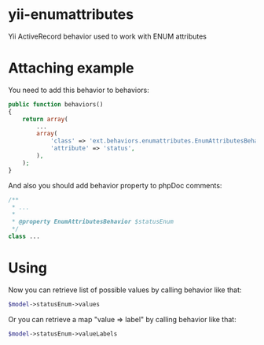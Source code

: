 yii-enumattributes
==================

Yii ActiveRecord behavior used to work with ENUM attributes

Attaching example
==================

You need to add this behavior to behaviors:

```php
public function behaviors()
{
    return array(
        ...
        array(
            'class' => 'ext.behaviors.enumattributes.EnumAttributesBehavior',
            'attribute' => 'status',
        ),
    );
}
```

And also you should add behavior property to phpDoc comments:

```php
/**
 * ...
 * 
 * @property EnumAttributesBehavior $statusEnum
 */
class ...
```

Using
==================

Now you can retrieve list of possible values by calling behavior like that:

```php
$model->statusEnum->values
```

Or you can retrieve a map "value => label" by calling behavior like that:

```php
$model->statusEnum->valueLabels
```
